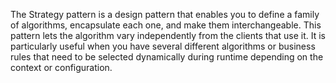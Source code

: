 The Strategy pattern is a design pattern that enables you to define a family of algorithms, encapsulate each one, and make them interchangeable. This pattern lets the algorithm vary independently from the clients that use it. It is particularly useful when you have several different algorithms or business rules that need to be selected dynamically during runtime depending on the context or configuration.
